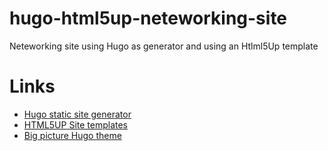 # hugo-html5up-neteworking-site
Neteworking site using Hugo as generator and using an Htlml5Up template

# Links
* [Hugo static site generator](https://gohugo.io/)
* [HTML5UP Site templates](https://html5up.net/)
* [Big picture Hugo theme](https://github.com/christianmendoza/hugo-big-picture-theme)
